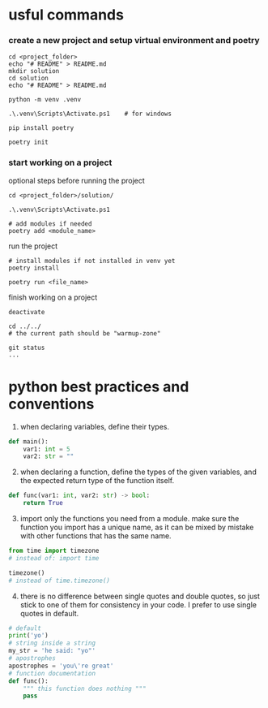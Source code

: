 # usful commands
### create a new project and setup virtual environment and poetry
```commandline
cd <project_folder>
echo "# README" > README.md
mkdir solution
cd solution
echo "# README" > README.md

python -m venv .venv

.\.venv\Scripts\Activate.ps1    # for windows

pip install poetry

poetry init
```
### start working on a project
optional steps before running the project
```commandline
cd <project_folder>/solution/

.\.venv\Scripts\Activate.ps1

# add modules if needed
poetry add <module_name>
```
run the project
```commandline
# install modules if not installed in venv yet
poetry install

poetry run <file_name>
```
finish working on a project
```commandline
deactivate

cd ../../
# the current path should be "warmup-zone"

git status
...
```


# python best practices and conventions
1. when declaring variables, define their types.
```python
def main():
    var1: int = 5
    var2: str = ""
```
2. when declaring a function, define the types of the given variables, and the expected return type of the function itself.
```python
def func(var1: int, var2: str) -> bool:
    return True
```
3. import only the functions you need from a module. make sure the function you import has a unique name, as it can be mixed by mistake with other functions that has the same name.
```python
from time import timezone
# instead of: import time 

timezone()
# instead of time.timezone()
```
4. there is no difference between single quotes and double quotes, so just stick to one of them for consistency in your code. 
I prefer to use single quotes in default.
```python
# default
print('yo')
# string inside a string
my_str = 'he said: "yo"'
# apostrophes
apostrophes = 'you\'re great'
# function documentation
def func():
    """ this function does nothing """
    pass
```
